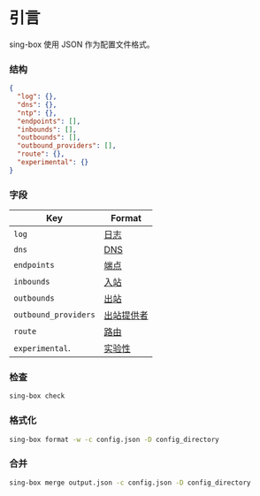 # 引言

sing-box 使用 JSON 作为配置文件格式。

### 结构

```json
{
  "log": {},
  "dns": {},
  "ntp": {},
  "endpoints": [],
  "inbounds": [],
  "outbounds": [],
  "outbound_providers": [],
  "route": {},
  "experimental": {}
}
```

### 字段

| Key                  | Format                  |
|----------------------|-------------------------|
| `log`                | [日志](./log/)           |
| `dns`                | [DNS](./dns/)           |
| `endpoints`          | [端点](./endpoint/)      |
| `inbounds`           | [入站](./inbound/)       |
| `outbounds`          | [出站](./outbound/)      |
| `outbound_providers` | [出站提供者](./provider)  |
| `route`              | [路由](./route/)         |
| `experimental`.      | [实验性](./experimental/) |

### 检查

```bash
sing-box check
```

### 格式化

```bash
sing-box format -w -c config.json -D config_directory
```

### 合并

```bash
sing-box merge output.json -c config.json -D config_directory
```
